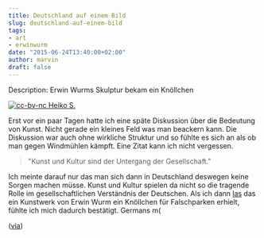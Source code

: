 ```yaml
---
title: Deutschland auf einem Bild
slug: deutschland-auf-einem-bild
tags:
- art
- erwinwurm
date: "2015-06-24T13:40:00+02:00"
author: marvin
draft: false
---
```

Description: Erwin Wurms Skulptur bekam ein Knöllchen


[![cc-by-nc Heiko S.](/images/erwin-wurm-truck.jpg)](https://www.flickr.com/photos/craxler/18876516930/in/photolist-uL4erJ-v39v9J-v3Dgca-uL45Qs)

Erst vor ein paar Tagen hatte ich eine späte Diskussion über die Bedeutung von Kunst. Nicht gerade ein kleines Feld was man beackern kann. Die Diskussion war auch ohne wirkliche Struktur und so fühlte es sich an als ob man gegen Windmühlen kämpft. Eine Zitat kann ich nicht vergessen.

> "Kunst und Kultur sind der Untergang der Gesellschaft."

Ich meinte darauf nur das man sich dann in Deutschland deswegen keine Sorgen machen müsse. Kunst und Kultur spielen da nicht so die tragende Rolle im gesellschaftlichen Verständnis der Deutschen. Als ich dann [las](http://www.monopol-magazin.de/beamte-verpassen-erwin-wurm-kunstwerk-ein-kn%C3%B6llchen) das ein Kunstwerk von Erwin Wurm ein Knöllchen für Falschparken erhielt, fühlte ich mich dadurch bestätigt. Germans m(

([via](http://www.thisiscolossal.com/2015/06/erwin-wurm-ticket/))